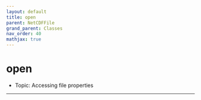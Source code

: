 ```yaml
---
layout: default
title: open
parent: NetCDFFile
grand_parent: Classes
nav_order: 40
mathjax: true
---
```


#  open

- Topic: Accessing file properties


---

